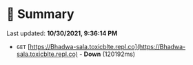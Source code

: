 # 📖 Summary
Last updated: **10/30/2021, 9:36:14 PM**

- `GET` [https://Bhadwa-sala.toxicblte.repl.co](https://Bhadwa-sala.toxicblte.repl.co) - **Down** (120192ms)

